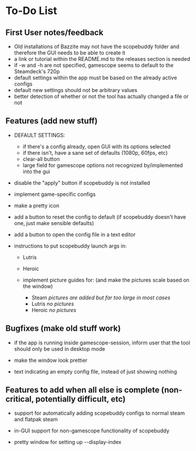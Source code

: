 # To-Do List

## First User notes/feedback

- Old installations of Bazzite may not have the scopebuddy folder and therefore the GUI needs to be able to create it
- a link or tutorial within the README.md to the releases section is needed
- if -w and -h are not specified, gamescope seems to default to the Steamdeck's 720p
- default settings within the app must be based on the already active configs
- default new settings should not be arbitrary values
- better detection of whether or not the tool has actually changed a file or not
 

## Features (add new stuff)

- DEFAULT SETTINGS:
    - if there's a config already, open GUI with its options selected
    - if there isn't, have a sane set of defaults (1080p, 60fps, etc)
    - clear-all button 
    - large field for gamescope options not recognized by/implemented into the gui

- disable the "apply" button if scopebuddy is not installed

- implement game-specific configs

- make a pretty icon

- add a button to reset the config to default (if scopebuddy doesn't have one, just make sensible defaults)

- add a button to open the config file in a text editor

- instructions to put scopebuddy launch args in:
    - Lutris
    - Heroic

    - implement picture guides for: (and make the pictures scale based on the window)
        - Steam   *pictures are added but far too large in most cases*
        - Lutris   *no pictures*
        - Heroic   *no pictures*

## Bugfixes (make old stuff work)

- if the app is running inside gamescope-session, inform user that the tool should only be used in desktop mode 

- make the window look prettier

- text indicating an empty config file, instead of just showing nothing

## Features to add when all else is complete (non-critical, potentially difficult, etc)

- support for automatically adding scopebuddy configs to normal steam and flatpak steam

- in-GUI support for non-gamescope functionality of scopebuddy

- pretty window for setting up --display-index




